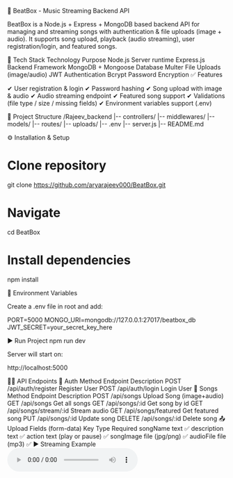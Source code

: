 🎵 BeatBox - Music Streaming Backend API

BeatBox is a Node.js + Express + MongoDB based backend API for managing and streaming songs with authentication & file uploads (image + audio).
It supports song upload, playback (audio streaming), user registration/login, and featured songs.

🚀 Tech Stack
Technology	Purpose
Node.js	Server runtime
Express.js	Backend Framework
MongoDB + Mongoose	Database
Multer	File Uploads (image/audio)
JWT	Authentication
Bcrypt	Password Encryption
✅ Features

✔ User registration & login
✔ Password hashing
✔ Song upload with image & audio
✔ Audio streaming endpoint
✔ Featured song support
✔ Validations (file type / size / missing fields)
✔ Environment variables support (.env)

📁 Project Structure
/Rajeev_backend
   |-- controllers/
   |-- middlewares/
   |-- models/
   |-- routes/
   |-- uploads/
   |-- .env
   |-- server.js
   |-- README.md

⚙️ Installation & Setup
# Clone repository
git clone https://github.com/aryarajeev000/BeatBox.git

# Navigate
cd BeatBox

# Install dependencies
npm install

🔐 Environment Variables

Create a .env file in root and add:

PORT=5000
MONGO_URI=mongodb://127.0.0.1:27017/beatbox_db
JWT_SECRET=your_secret_key_here

▶️ Run Project
npm run dev


Server will start on:

http://localhost:5000

🧑‍💻 API Endpoints
🔐 Auth
Method	Endpoint	Description
POST	/api/auth/register	Register User
POST	/api/auth/login	Login User
🎵 Songs
Method	Endpoint	Description
POST	/api/songs	Upload Song (image+audio)
GET	/api/songs	Get all songs
GET	/api/songs/:id	Get song by id
GET	/api/songs/stream/:id	Stream audio
GET	/api/songs/featured	Get featured song
PUT	/api/songs/:id	Update song
DELETE	/api/songs/:id	Delete song
📤 Upload Fields (form-data)
Key	Type	Required
songName	text	✅
description	text	✅
action	text (play or pause)	✅
songImage	file (jpg/png)	✅
audioFile	file (mp3)	✅
▶️ Streaming Example
<audio controls>
  <source src="http://localhost:5000/api/songs/stream/SONG_ID" type="audio/mpeg" />
</audio>
